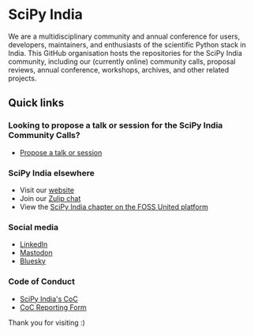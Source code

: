 # SciPy India

We are a multidisciplinary community and annual conference for users, developers, maintainers, and enthusiasts of the scientific Python stack in India. This GitHub organisation hosts the repositories for the SciPy India community, including our (currently online) community calls, proposal reviews, annual conference, workshops, archives, and other related projects.

## Quick links

### Looking to propose a talk or session for the SciPy India Community Calls?

- [Propose a talk or session](https://github.com/scipy-india/proposal-reviewing/issues/new?template=talk-proposal.yaml)

### SciPy India elsewhere

- Visit our [website](https://scipy-india.github.io/)
- Join our [Zulip chat](https://scipyindia.zulipchat.com/join/4mesdxfbbpl4titgtdzx4iwv/)
- View the [SciPy India chapter on the FOSS United platform](https://fossunited.org/c/scipy-india)

### Social media

- [LinkedIn](https://www.linkedin.com/company/scipyindia)
- [Mastodon](https://fosstodon.org/@scipyindia)
- [Bluesky](https://bsky.app/profile/scipyindia.bsky.social)
<!-- TODO: Uncomment when sorted out
- [Twitter](https://twitter.com/scipyindia)
- [YouTube](https://www.youtube.com/c/SciPyIndia)
  -->

### Code of Conduct

- [SciPy India's CoC](https://github.com/scipy-india/.github/blob/main/CODE_OF_CONDUCT.md)
- [CoC Reporting Form](https://form.jotform.com/scipyindia/scipy-india-coc-reporting-form)

Thank you for visiting :)
